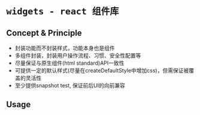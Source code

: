 # `widgets - react 组件库`

## Concept & Principle

* 封装功能而不封装样式，功能本身也是组件
* 多组件封装，封装用户操作流程、习惯、安全性配置等
* 尽量保证与原生组件(html standard)API一致性
* 可提供一定的默认样式(尽量在createDefaultStyle中增加css)，但需保证被覆盖的灵活性
* 至少提供snapshot test, 保证前后UI的向前兼容

## Usage


